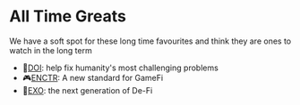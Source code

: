 
# All Time Greats

We have a soft spot for these long time favourites and think they are ones to watch in the long term

- 🔴[DOI](doi.md): help fix humanity's most challenging problems 
- 🎮[ENCTR](enctr.md): A new standard for GameFi
- 🔷[EXO](exo.md): the next generation of De-Fi

